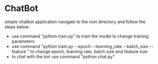 # ChatBot
simple chatbot application 
navigate to the root directory and follow the steps below:
- use command "python train.py" to train the model
to change training parameters 
- use command "python train.py --epoch <value> --learning_rate <value> --batch_size <value> --feature <value>" to change 
  epoch, learning rate, batch size and feature size 
- to chat with the bot use command "python chat.py"
